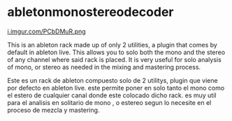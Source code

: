 # abletonmonostereodecoder

[i.imgur.com/PCbDMuR.png](https://i.imgur.com/PCbDMuR.png)

This is an ableton rack made up of only 2 utilities, a plugin that comes by default in ableton live. This allows you to solo both the mono and the stereo of any channel where said rack is placed. It is very useful for solo analysis of mono, or stereo as needed in the mixing and mastering process.

Este es un rack de ableton compuesto solo de 2 utilitys, plugin que viene por defecto en ableton live. este permite poner en solo tanto el mono como el estero de cualquier canal donde este colocado dicho rack. es muy util para el analisis en solitario de mono , o estereo segun lo necesite en el proceso de mezcla y mastering.
